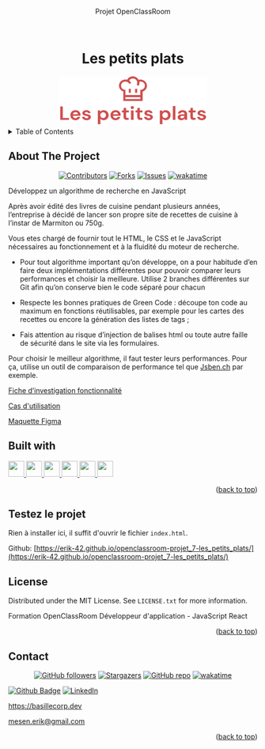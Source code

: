 <div align="center">
<p>Projet OpenClassRoom</p>
</div>
<a name="readme-top"></a>
<!-- PROJECT LOGO -->
<br />
<div align="center">
  <h1>Les petits plats</h1>
  <a href="https://github.com/Erik-42">
    <img src="./assets/logos/logo.png" alt="Logo Les petits plats" width="300" height="100">
  </a>
</div>

<!-- TABLE OF CONTENTS -->
<details>
  <summary>Table of Contents</summary>
  <ol>
    <li> <a href="#about-the-project">About The Project</a></li>
    <li><a href="#built-with">Built With</a></li>
    <li><a href="#testez-le-projet">Testez le projet</a></li>
    <li><a href="#license">License</a></li>
    <li><a href="#contact">Contact</a></li>
  </ol>
</details>

<!-- ABOUT THE PROJECT -->

## About The Project

<div align="center">

[![Contributors][contributors-shield]][contributors-url]
[![Forks][forks-shield]][forks-url]
[![Issues][issues-shield]][issues-url]
[![wakatime](https://wakatime.com/badge/user/f84d00d8-fee3-4ca3-803d-3daa3c7053a5/project/018e9ed5-d712-4f34-9c54-2cfd31f12054.svg)](https://wakatime.com/badge/user/f84d00d8-fee3-4ca3-803d-3daa3c7053a5/project/018e9ed5-d712-4f34-9c54-2cfd31f12054)

</div>
Développez un algorithme de recherche en JavaScript
<p></p>
Après avoir édité des livres de cuisine pendant plusieurs années, l’entreprise à décidé de lancer son propre site de recettes de cuisine à l’instar de Marmiton ou 750g.

<p></p>

Vous etes chargé de fournir tout le HTML, le CSS et le JavaScript nécessaires au fonctionnement et à la fluidité du moteur de recherche.

- Pour tout algorithme important qu’on développe, on a pour habitude d’en faire deux implémentations différentes pour pouvoir comparer leurs performances et choisir la meilleure.
  Utilise 2 branches différentes sur Git afin qu’on conserve bien le code séparé pour chacun

- Respecte les bonnes pratiques de Green Code : découpe ton code au maximum en fonctions réutilisables, par exemple pour les cartes des recettes ou encore la génération des listes de tags ;

- Fais attention au risque d’injection de balises html ou toute autre faille de sécurité dans le site via les formulaires.

Pour choisir le meilleur algorithme, il faut tester leurs performances. Pour ça, utilise un outil de comparaison de performance tel que <a href="https://jsben.ch/"> Jsben.ch</a> par exemple.

<a href="https://course.oc-static.com/projects/516_JS/P7/Cas+d%E2%80%99utilisation+%2303+_+Filtrer+les+recettes+dans+l%E2%80%99interface+utilisateur+-+Front-end+P6+(Algorithms)+.pdf">Fiche d’investigation fonctionnalité</a>

<a href="https://s3-eu-west-1.amazonaws.com/course.oc-static.com/projects/Front-End+V2/P6+Algorithms/Fiche+d%E2%80%99investigation+fonctionnalite%CC%81.pdf">Cas d'utilisation</a>

<a href="https://www.figma.com/file/LY5VQTAqnrAf0bWObOBrt8/Les-petits-plats---Maquette-2.0?type=design&node-id=0-1&mode=design&t=vlie6mckh4mQe7h9-0"> Maquette Figma</a>

## Built with

<p></p>
<a href= https://github.com/Erik-42?tab=repositories&q=&type=&language=html&sort= > <img width ='32px' height='32px' src ='https://raw.githubusercontent.com/rahulbanerjee26/githubAboutMeGenerator/main/icons/html.svg'> </a>
<a href= https://github.com/Erik-42?tab=repositories&q=&type=&language=css&sort= > <img width ='32px' height='32px' src ='https://raw.githubusercontent.com/rahulbanerjee26/githubAboutMeGenerator/main/icons/css.svg'> </a>
<a href= https://github.com/Erik-42?tab=repositories&q=&type=&language=sass&sort= > <img width ='32px' height='32px' src ='https://raw.githubusercontent.com/rahulbanerjee26/githubAboutMeGenerator/main/icons/sass.svg'> </a>
<a href= https://github.com/https://github.com/Erik-42?tab=repositories&q=&type=&language=javascript&sort= > <img width ='32px' height='32px' src='https://raw.githubusercontent.com/rahulbanerjee26/githubAboutMeGenerator/main/icons/javascript.svg'> </a>
<a href= https://github.com/Erik-42?tab=repositories&q=&type=&language=github&sort= > <img width ='32px' height='32px' src ='https://raw.githubusercontent.com/rahulbanerjee26/githubAboutMeGenerator/main/icons/github.svg'> </a>
<a href= https://github.com/Erik-42?tab=repositories&q=&type=&language=figma&sort= > <img width ='32px' height='32px' src ='https://raw.githubusercontent.com/rahulbanerjee26/githubAboutMeGenerator/main/icons/figma.svg'> </a>

<p align="right">(<a href="#readme-top">back to top</a>)</p>

<!-- Liens Projet -->

## Testez le projet

Rien à installer ici, il suffit d'ouvrir le fichier `index.html`.

Github: [https://erik-42.github.io/openclassroom-projet_7-les_petits_plats/](https://erik-42.github.io/openclassroom-projet_7-les_petits_plats/)

<!-- LICENSE -->

## License

Distributed under the MIT License. See `LICENSE.txt` for more information.

Formation OpenClassRoom Développeur d'application - JavaScript React

<p align="right">(<a href="#readme-top">back to top</a>)</p>

<!-- CONTACT -->

## Contact

<div align="center">

[![GitHub followers][github followers-shield]][github followers-url]
[![Stargazers][stars-shield]][stars-url]
[![GitHub repo][github repo-shield]][github repo-url]
[![wakatime](https://wakatime.com/badge/user/f84d00d8-fee3-4ca3-803d-3daa3c7053a5.svg)](https://wakatime.com/@f84d00d8-fee3-4ca3-803d-3daa3c7053a5)

</div>

[![Github Badge][github badge-shield]][github badge-url]
[![LinkedIn][linkedin-shield]][linkedin-url]

https://basillecorp.dev

mesen.erik@gmail.com

<p align="right">(<a href="#readme-top">back to top</a>)</p>

<!-- MARKDOWN LINKS & IMAGES -->
<!-- https://www.markdownguide.org/basic-syntax/#reference-style-links -->

[product-screenshot]: ./images/screenshot.png
[wakatime-shield]: https://wakatime.com/badge/user/f84d00d8-fee3-4ca3-803d-3daa3c7053a5.svg
[wakatime-url]: https://wakatime.com/@f84d00d8-fee3-4ca3-803d-3daa3c7053a5
[github badge-shield]: https://img.shields.io/badge/Github-Erik--42-155?style=for-the-badge&logo=github
[github badge-url]: https://github.com/Erik-42
[github repo-shield]: https://img.shields.io/badge/Repositories-36-blue
[github repo-url]: https://github.com/Erik-42?tab=repositories
[github repo file count (file type)-shield]: https://img.shields.io/github/directory-file-count/Erik-42/openclassroom-projet_7-les_petits_plats
[github repo file count (file type)-url]: https://github.com/directory-file-count/Erik-42/openclassroom-projet_7-les_petits_plats
[github followers-shield]: https://img.shields.io/github/followers/Erik-42
[github followers-url]: https://github.com/followers/Erik-42
[github all releases-shield]: https://github.com/Erik-42/openclassroom-projet_7-les_petits_plats/total
[github all releases-url]: https://github.com/Erik-42/openclassroom-projet_7-les_petits_plats/releases
[github repo size-shield]: https://img.shields.io/github/repo-size/Erik-42/openclassroom-projet_7-les_petits_plats
[github repo size-url]: https://github.com/Erik-42/openclassroom-projet_7-les_petits_plats
[contributors-shield]: https://img.shields.io/github/contributors/Erik-42/openclassroom-projet_7-les_petits_plats
[contributors-url]: https://github.com/Erik-42/openclassroom-projet_7-les_petits_plats/graphs/contributors
[forks-shield]: https://img.shields.io/github/forks/Erik-42/openclassroom-projet_7-les_petits_plats
[forks-url]: https://github.com/Erik-42/openclassroom-projet_7-les_petits_plats/forks
[stars-shield]: https://img.shields.io/github/stars/Erik-42
[stars-url]: https://github.com/Erik-42?tab=stars
[issues-shield]: https://img.shields.io/github/issues-raw/Erik-42/openclassroom-projet_7-les_petits_plats
[issues-url]: https://github.com/Erik-42/openclassroom-projet_7-les_petits_plats/issues
[license-shield]: https://img.shields.io/github/license/Erik-42/openclassroom-projet_7-les_petits_plats
[license-url]: https://github.com/Erik-42/openclassroom-projet_7-les_petits_plats/blob/master/LICENSE.txt
[linkedin-shield]: https://img.shields.io/badge/-LinkedIn-black.svg?style=for-the-badge&logo=linkedin&colorB=555
[linkedin-url]: https://www.linkedin.com/in/erik-mesen/
[html-shield]: https://img.shields.io/badge/-LinkedIn-black.svg?style=for-the-badge&logo=linkedin&colorB=555
[html-url]: https://html.spec.whatwg.org/
[css-shield]: https://img.shields.io/badge/-LinkedIn-black.svg?style=for-the-badge&logo=linkedin&colorB=555
[css-url]: https://www.w3.org/TR/CSS/#css
[javascript-shield]: https://img.shields.io/badge/-LinkedIn-black.svg?style=for-the-badge&logo=linkedin&colorB=555
[javascript-url]: https://www.ecma-international.org/publications-and-standards/standards/ecma-262/
